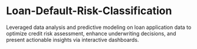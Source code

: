 # Loan-Default-Risk-Classification
Leveraged data analysis and predictive modeling on loan application data to optimize credit risk assessment, enhance underwriting decisions, and present actionable insights via interactive dashboards.
